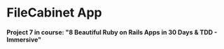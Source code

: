 # FileCabinet App

#### Project 7 in course: "8 Beautiful Ruby on Rails Apps in 30 Days & TDD - Immersive"

